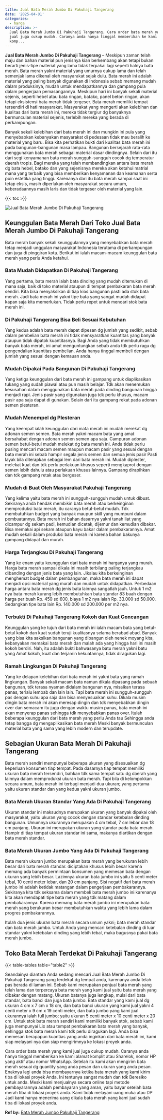 ```yaml
---
title: Jual Bata Merah Jumbo Di Pakuhaji Tangerang
date: '2025-04-01'
categories:
  - harga
description: >-
  Jual Bata Merah Jumbo Di Pakuhaji Tangerang. Cara order bata merah yang kami
  jual juga cukup mudah. Caranya anda hanya tinggal memberikan ke kami alamat
  komp...
---
```


**Jual Bata Merah Jumbo Di Pakuhaji Tangerang** – Meskipun zaman telah maju dan bahan material pun jenisnya kian berkembang akan tetapi bukan berarti jenis-tipe material yang lama tidak terpakai lagi seperti halnya bata merah. Bata merah yakni material yang umurnya cukup lama dan telah semenjak lama dikenal oleh masyarakat sejak dulu. Bata merah ini adalah material yang paling banyak digunakan di Indonesia sebab memang mudah dalam produksinya, mudah untuk mendapatkannya dan gampang pula dalam pengerjaan pemasangannya. Meskipun hari ini banyak sekali material sejenis, seperti hebel atau bata ringan, batako, panel beton ringan, akan tetapi eksistensi bata merah tidak tergeser. Bata merah memiliki tempat tersendiri di hati masyarakat. Masyarakat yang mengerti akan kelebihan dan kualitas dari bata merah ini, mereka tidak tergiur dg banyaknya bermunculan material sejenis, terlebih mereka yang berada di perkampungan.

Banyak sekali kelebihan dari bata merah ini dan mungkin ini pula yang menyebabkan kebanyakan masyarakat di pedesaan tidak mau beralih ke material yang baru. Bisa kita perhatikan bukti dari kualitas bata merah ini pada bangunan-bangunan masa lampau. Bangunan bersejarah rata-rata menggunakan bata merah sebagai material dasar dindingnya. Selain dari itu dari segi kenyamanan bata merah sungguh-sungguh cocok dg temperatur daerah tropis. Bagi mereka yang telah membandingkan antara bata merah dg bata hebel, batako dan yang sejenisnya mereka akan ketahui matrial mana yang terbaik yang bisa memberikan kenyamanan dan keamanan serta poin estetika yang tinggi. Karenanya dari itu bata merah sampai saat ini tetap eksis, masih diperlukan oleh masyarakat secara umum, keberadaannya masih laris dan tidak tergeser oleh material yang lain.

{{< toc >}}

![Jual Bata Merah Jumbo Di Pakuhaji Tangerang](/images/jual-bata-merah-34.png)

## Keunggulan Bata Merah Dari Toko Jual Bata Merah Jumbo Di Pakuhaji Tangerang

Bata merah banyak sekali keunggulannya yang menyebabkan bata merah tetap menjadi unggulan masyarakat Indonesia terutama di perkampungan dan juga di pinggiran kota. Berikut ini ialah macam-macam keunggulan bata merah yang perlu Anda ketahui.

### Bata Mudah Didapatkan Di Pakuhaji Tangerang

Yang pertama, bata merah ialah bata dinding yang mudah ditemukan di mana saja, baik di toko material ataupun di tempat pembakaran bata merah sendiri. Kita bisa menyaksikan di tiap kios bangunan pasti ada stok bata merah. Jadi bata merah ini yakni tipe bata yang sangat mudah didapat kapan saja kita memerlukan. Tidak perlu repot untuk mencari stok bata merah ini.

### Di Pakuhaji Tangerang Bisa Beli Sesuai Kebutuhan

Yang kedua adalah bata merah dapat dipesan dg jumlah yang sedikit, sebab dalam pembelian bata merah ini tidak mensyaratkan kuantitas yang banyak ataupun tidak dipatok kuantitasnya. Bagi Anda yang tidak membutuhkan banyak bata merah, ini amat menguntungkan sebab anda tdk perlu ragu dg pengendalian kuantitas pembelian. Anda hanya tinggal membeli dengan jumlah yang sesuai dengan kemauan anda.

### Mudah Dipakai Pada Bangunan Di Pakuhaji Tangerang

Yang ketiga keunggulan dari bata merah ini gampang untuk diaplikasikan tukang yang sudah piawai atau pun masih belajar. Tdk akan menemukan kesusahan dalam menggunakan bata merah pada dinding bangunan hingga menjadi rapi. Jenis pasir yang digunakan juga tdk perlu khusus, macam pasir apa saja dapat di gunakan. Selain dari itu gampang rekat pada adonan semen plesteran.

### Mudah Menempel dg Plesteran

Yang keempat ialah keunggulan dari mata merah ini mudah merekat dg adonan semen semen. Bata merah yakni macam bata yang amat bersahabat dengan adonan semen semen apa saja. Campuran adonan semen betul-betul mudah melekat dg bata merah ini. Anda tidak perlu pusing mencari macam semen maupun macam pasir yang sesuai dengan bata merah ini sebab hampir segala jenis semen dan semua jenis pasir Pasti layak bila diterapkan sebagai lem dari bata merah ini. Mudah diplester, melekat kuat dan tdk perlu perlakuan khusus seperti mengkaprot dengan semen lebih dahulu atau perlakuan khusus lainnya. Gampang dirapihkan dan tdk gampang retak atau bergeser.

### Mudah di Buat Oleh Masyarakat Pakuhaji Tangerang

Yang kelima yaitu bata merah ini sungguh-sungguh mudah untuk dibuat. Sekiranya anda hendak membikin bata merah atau berkeinginan memproduksi bata merah, itu caranya betul-betul mudah. Tdk membutuhkan budget yang banyak maupun skill yang mumpuni dalam pembuatannya. Bata merah ini bahan dasarnya yakni tanah liat yang dicampur dg sekam padi, kemudian dicetak, dijemur dan kemudian dibakar. Bisa memakai api sekam ataupun kayu bakar dalam pembakarannya. Amat mudah sekali dalam produksi bata merah ini karena bahan bakunya gampang didapat dan murah.

### Harga Terjangkau Di Pakuhaji Tangerang

Yang ke enam yaitu keunggulan dari bata merah ini harganya yang murah. Harga bata merah sampai dikala ini masih terbilang paling terjangkau dibanding dengan jenis bata yang lain. Jikalau kita berkeinginan menghemat budget dalam pembangunan, maka bata merah ini dapat menjadi opsi material yang murah dan mudah untuk didapatkan. Perbedaan harga antara bata merah dg jenis bata lainnya sangatlah jauh. Untuk 1 m2 nya bata merah kurang lebih membutuhkan bata standar 83 buah dengan harga per buah Rp. 450 sd 600, biaya 1 m2 nya ialah Rp. 33.000 sd 50.000. Sedangkan tipe bata lain Rp. 140.000 sd 200.000 per m2 nya.

### Terbukti Di Pakuhaji Tangerang Kokoh dan Kuat Goncangan

Keunggulan yang ke tujuh dari bata merah ini ialah macam bata yang betul-betul kokoh dan kuat sudah teruji kualitasnya selama berabad abad. Banyak yang bisa kita saksikan bangunan yang dibangun oleh nenek moyang kita, kebanyakan memakai bata merah dan malah ada yang hingga hari ini masih kokoh berdiri. Nah, itu adalah bukti bahwasanya batu merah yakni batu yang Amat kokoh, kuat dan terjamin kekuatannya, tidak diragukan lagi.

### Ramah Lingkungan Di Pakuhaji Tangerang

Yang ke delapan kelebihan dari bata merah ini yakni bata yang ramah lingkungan. Banyak sekali macam bata namun dikala dipasang pada sebuah bangunan, tdk terasa nyaman didalam bangunan nya, misalkan terasa panas, terlalu lembab dan lain lain. Tapi bata merah ini sungguh-sungguh pas dengan suhu apa saja dan bisa menyesuaikan suhu. Dikala musim dingin bata merah ini akan meresap dingin dan tdk menyebabkan dingin over dan semacam itu juga dengan waktu musim panas, bata merah ini akan menyerap panas sehingga tdk menyebabkan panas over. Itulah beberapa keunggulan dari bata merah yang perlu Anda tau Sehingga anda tetap bangga dg mengaplikasikan bata merah Meski banyak bermunculan material bata yang sama yang lebih modern dan terupdate.

## Sebagian Ukuran Bata Merah Di Pakuhaji Tangerang

Bata merah sendiri mempunyai beberapa ukuran yang disesuaikan dg keperluan konsumen tiap tempat. Pada dasarnya tiap tempat memiliki ukuran bata merah tersendiri, bahkan tdk sama tempat satu dg daerah yang lainnya dalam memproduksi ukuran bata merah. Tapi bila di kelompokkan secara umum, bata merah ini terbagi menjadi dua ukuran; yang pertama yaitu ukuran standar dan yang kedua yakni ukuran jumbo.

### Bata Merah Ukuran Standar Yang Ada Di Pakuhaji Tangerang

Ukuran standar ini maksudnya merupakan ukuran yang banyak dipakai oleh masyarakat, yaitu ukuran yang cocok dengan standar ketebalan dinding bangunan. Umumnya ukurannya merupakan 4 cm tebal, 7 cm lebar dan 18 cm panjang. Ukuran ini merupakan ukuran yang standar pada bata merah. Hampir di tiap tempat ukuran standar ini sama, makanya diartikan dengan bata merah standar.

### Bata Merah Ukuran Jumbo Yang Ada Di Pakuhaji Tangerang

Bata merah ukuran jumbo merupakan bata merah yang berukuran lebih besar dari bata merah standar. diciptakan khusus lebih besar karena memang ada banyak permintaan konsumen yang memesan bata dengan ukuran yang lebih besar. Lazimnya ukuran bata jumbo ini yaitu 5 centi meter tebal, 10 centi meter lebar, dan 20 cm panjang. Sisi negatif dari bata merah jumbo ini adalah ketidak matangan dalam pengerjaan pembakarannya. Sekiranya kita tdk seksama dalam membeli bata merah jumbo ini karenanya kita akan mendapati tipe bata merah yang tdk matang dalam pembakarannya. Karena memang bata merah jumbo ini merupakan bata merah yang berukuran besar membutuhkan waktu yang lebih lama dalam progres pembakarannya.

Itulah dua jenis ukuran bata merah secara umum yakni; bata merah standar dan bata merah jumbo. Untuk Anda yang mencari ketebalan dinding di luar standar yakni ketebalan dinding yang lebih tebal, maka bagusnya pakai bata merah jumbo.

## Toko Bata Merah Terdekat Di Pakuhaji Tangerang

{{< table-tables table="table2" >}}

Seandainya diantara Anda sedang mencari Jual Bata Merah Jumbo Di Pakuhaji Tangerang yang terdekat dg tempat anda, karenanya anda telah pas berada di laman ini. Sebab kami merupakan penjual bata merah yang telah lama dan terpercaya bata merah yang kami jual yaitu bata merah yang dibakar dengan matang. Ukuran batanya juga lengkap, mulai dari bata standar, bata banci dan juga bata jumbo. Bata standar yang kami jual dg ukuran 4 cm x 7 cm x 18 cm, dan bata banci ukuran yang kami jual yakni 4 centi meter x 9 cm x 19 centi meter, dan bata jumbo yang kami jual ukurannya ialah full jumbo; yaitu ukuran 5 centi meter x 10 centi meter x 20 cm. Untuk stok bata merah sendiri kami memiliki banyak stok, sebab kami juga mempunyai Lio atau tempat pembakaran bata merah yang banyak, sehingga stok bata merah kami tdk perlu diragukan lagi. Anda bisa memesan berapapun kuantias yang anda inginkan dari bata merah ini, kami siap melayani nya dan siap mengirimnya ke lokasi proyek anda.

Cara order bata merah yang kami jual juga cukup mudah. Caranya anda hanya tinggal memberikan ke kami alamat komplit atau Sharelok, nomor HP yang aktif atau nomor WhatsApp. Setelah itu kami akan mengirim bata merah sesuai dg quantity yang anda pesan dan ukuran yang anda pesan. Enaknya lagi anda bisa membayarnya ketika bata merah yang kami kirim tiba di lokasi proyek Anda. Ini tentunya sangat mudah dan tdk Beresiko untuk anda. Meski kami menjualnya secara online tapi metode pembayarannya adalah pembayaran yang aman, yaitu bayar setelah bata merah tiba di lokasi proyek anda. Kami tidak melayani uang muka atau DP Jadi kami hanya menerima uang dikala bata merah yang kami jual sudah tiba di lokasi proyek anda.

**Ref by:** [Bata Merah Jumbo Pakuhaji Tangerang](https://id.wikipedia.org/wiki/Bata)
